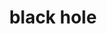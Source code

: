 ---
title: "black hole"
hashtag: "black-hole"
layout: hashtag
plural: "black holes"
tags:
  - Astronomy
---